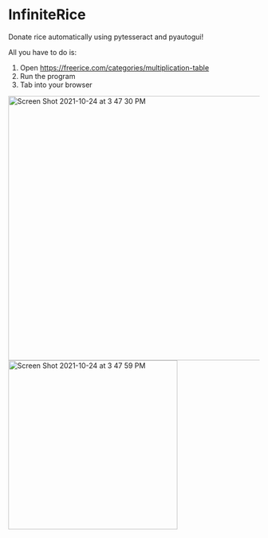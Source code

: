 # InfiniteRice
Donate rice automatically using pytesseract and pyautogui!

All you have to do is:
1. Open  https://freerice.com/categories/multiplication-table
2. Run the program
3. Tab into your browser

<img width="530" alt="Screen Shot 2021-10-24 at 3 47 30 PM" src="https://user-images.githubusercontent.com/13202373/138610504-403a9ce2-0aca-4b1d-87f0-53e081afa159.png">


<img width="339" alt="Screen Shot 2021-10-24 at 3 47 59 PM" src="https://user-images.githubusercontent.com/13202373/138610503-4dd60c51-4179-4cc4-af05-89431890d7e7.png">
